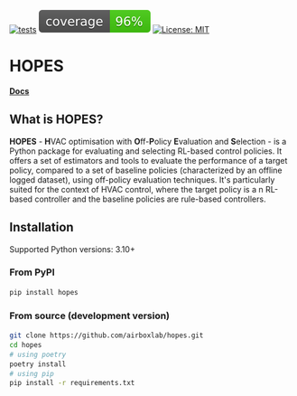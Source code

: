 [![tests](https://github.com/airboxlab/hopes/actions/workflows/tests.yml/badge.svg)](https://github.com/airboxlab/hopes/actions/workflows/tests.yml)
[![coverage](https://github.com/airboxlab/hopes/blob/main/coverage.svg)](<>)
[![License: MIT](https://img.shields.io/badge/License-MIT-yellow.svg)](https://opensource.org/licenses/MIT)

# HOPES

**[Docs](https://hopes.foobot.io/)**

## What is HOPES?

**HOPES** - **H**VAC optimisation with **O**ff-**P**olicy **E**valuation and **S**election - is a Python package for
evaluating and selecting RL-based control policies. It offers a set of estimators and tools to evaluate the performance
of a target policy, compared to a set of baseline policies (characterized by an offline logged dataset), using
off-policy evaluation techniques. It's particularly suited for the context of HVAC control, where the target policy is a
n RL-based controller and the baseline policies are rule-based controllers.

## Installation

Supported Python versions: 3.10+

### From PyPI

```bash
pip install hopes
```

### From source (development version)

```bash
git clone https://github.com/airboxlab/hopes.git
cd hopes
# using poetry
poetry install
# using pip
pip install -r requirements.txt
```
